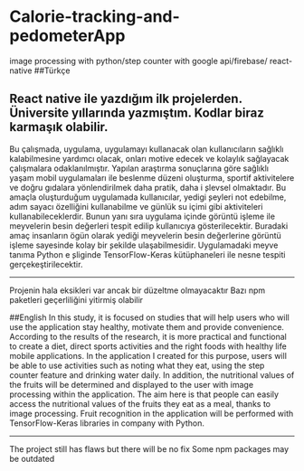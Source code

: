 # Calorie-tracking-and-pedometerApp
image processing with python/step counter with google api/firebase/ react-native
##Türkçe

React native ile yazdığım ilk projelerden. Üniversite yıllarında yazmıştım. Kodlar biraz karmaşık olabilir.
---

Bu çalışmada, uygulama, uygulamayı kullanacak olan kullanıcıların sağlıklı kalabilmesine yardımcı olacak, onları motive edecek ve kolaylık sağlayacak çalışmalara odaklanılmıştır.
Yapılan araştırma sonuçlarına göre sağlıklı yaşam mobil uygulamaları ile beslenme düzeni oluşturma, sportif aktivitelere ve doğru gıdalara yönlendirilmek daha pratik, 
daha i ̧slevsel olmaktadır. Bu amaçla oluşturduğum uygulamada kullanıcılar, yedigi  ̧seyleri not edebilme, adım sayacı özelliğini kullanabilme ve günlük su içimi gibi 
aktiviteleri kullanabileceklerdir. Bunun yanı sıra uygulama içinde görüntü işleme ile meyvelerin besin değerleri tespit edilip kullanıcıya gösterilecektir. 
Buradaki amaç insanların ögün olarak yediği meyvelerin besin değerlerine görüntü işleme sayesinde kolay bir  ̧sekilde ulaşabilmesidir. 
Uygulamadaki meyve tanıma Python e ̧sliginde TensorFlow-Keras kütüphaneleri ile nesne tespiti gerçekeştirilecektir.

---

Projenin hala eksikleri var ancak bir düzeltme olmayacaktır
Bazı npm paketleri geçerliliğini yitirmiş olabilir

##English
In this study, it is focused on studies that will help users who will use the application stay healthy, motivate them and provide convenience. 
According to the results of the research, it is more practical and functional to create a diet, direct sports activities and the right foods with healthy life 
mobile applications. In the application I created for this purpose, users will be able to use activities such as noting what they eat, using the step counter feature 
and drinking water daily. In addition, the nutritional values of the fruits will be determined and displayed to the user with image processing within the application. 
The aim here is that people can easily access the nutritional values of the fruits they eat as a meal, thanks to image processing. 
Fruit recognition in the application will be performed with TensorFlow-Keras libraries in company with Python.

---

The project still has flaws but there will be no fix
Some npm packages may be outdated
